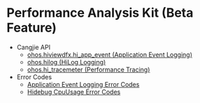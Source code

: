 # Performance Analysis Kit (Beta Feature)

- Cangjie API
    - [ohos.hiviewdfx.hi_app_event (Application Event Logging)](cj-apis-hiappevent.md)
    - [ohos.hilog (HiLog Logging)](cj-apis-hilog.md)
    - [ohos.hi_tracemeter (Performance Tracing)](cj-apis-hi_tracemeter.md)
- Error Codes
    - [Application Event Logging Error Codes](cj-errorcode-hiappevent.md)
    - [Hidebug CpuUsage Error Codes](cj-errorcode-hidebug-cpuusage.md)
    